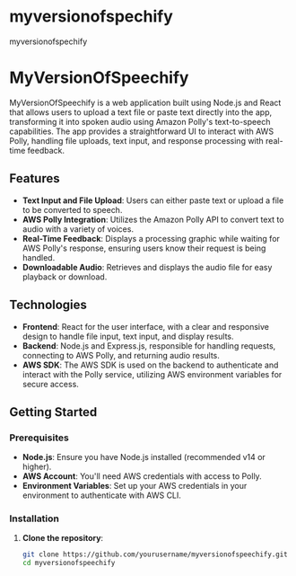# myversionofspechify
myversionofspechify




# MyVersionOfSpeechify

MyVersionOfSpeechify is a web application built using Node.js and React that allows users to upload a text file or paste text directly into the app, transforming it into spoken audio using Amazon Polly's text-to-speech capabilities. The app provides a straightforward UI to interact with AWS Polly, handling file uploads, text input, and response processing with real-time feedback.

## Features

- **Text Input and File Upload**: Users can either paste text or upload a file to be converted to speech.
- **AWS Polly Integration**: Utilizes the Amazon Polly API to convert text to audio with a variety of voices.
- **Real-Time Feedback**: Displays a processing graphic while waiting for AWS Polly's response, ensuring users know their request is being handled.
- **Downloadable Audio**: Retrieves and displays the audio file for easy playback or download.

## Technologies

- **Frontend**: React for the user interface, with a clear and responsive design to handle file input, text input, and display results.
- **Backend**: Node.js and Express.js, responsible for handling requests, connecting to AWS Polly, and returning audio results.
- **AWS SDK**: The AWS SDK is used on the backend to authenticate and interact with the Polly service, utilizing AWS environment variables for secure access.

## Getting Started

### Prerequisites

- **Node.js**: Ensure you have Node.js installed (recommended v14 or higher).
- **AWS Account**: You'll need AWS credentials with access to Polly.
- **Environment Variables**: Set up your AWS credentials in your environment to authenticate with AWS CLI.

### Installation

1. **Clone the repository**:
   ```bash
   git clone https://github.com/yourusername/myversionofspeechify.git
   cd myversionofspeechify
